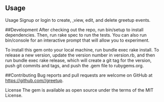 
## Usage
Usage
Signup or login to create, ,view, edit, and delete greetup events. 

##Development
After checking out the repo, run bin/setup to install dependencies. Then, run rake spec to run the tests. You can also run bin/console for an interactive prompt that will allow you to experiment.

To install this gem onto your local machine, run bundle exec rake install. To release a new version, update the version number in version.rb, and then run bundle exec rake release, which will create a git tag for the version, push git commits and tags, and push the .gem file to rubygems.org.

##Contributing
Bug reports and pull requests are welcome on GitHub at https://github.com//greetup.

License
The gem is available as open source under the terms of the MIT License.

